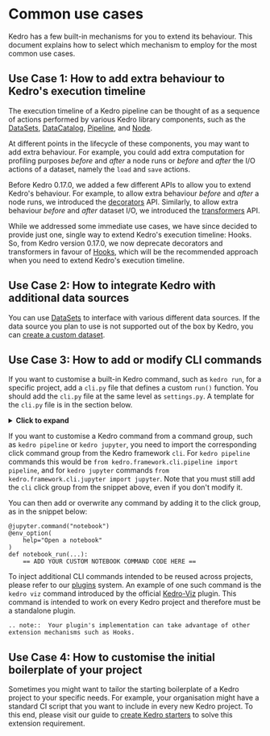 # Common use cases

Kedro has a few built-in mechanisms for you to extend its behaviour. This document explains how to select which mechanism to employ for the most common use cases.

## Use Case 1: How to add extra behaviour to Kedro's execution timeline

The execution timeline of a Kedro pipeline can be thought of as a sequence of actions performed by various Kedro library components, such as the [DataSets](/kedro.extras.datasets), [DataCatalog](/kedro.io.DataCatalog), [Pipeline](/kedro.pipeline.Pipeline), and [Node](/kedro.pipeline.node.Node).

At different points in the lifecycle of these components, you may want to add extra behaviour. For example, you could add extra computation for profiling purposes _before_ and _after_ a node runs or _before_ and _after_ the I/O actions of a dataset, namely the `load` and `save` actions.

Before Kedro 0.17.0, we added a few different APIs to allow you to extend Kedro's behaviour. For example, to allow extra behaviour _before_ and _after_ a node runs, we introduced the [decorators](07_decorators.md) API. Similarly, to allow extra behaviour _before_ and _after_ dataset I/O, we introduced the [transformers](06_transformers.md) API.

While we addressed some immediate use cases, we have since decided to provide just one, single way to extend Kedro's execution timeline: Hooks. So, from Kedro version 0.17.0, we now deprecate decorators and transformers in favour of [Hooks](./02_hooks.md), which will be the recommended approach when you need to extend Kedro's execution timeline.

## Use Case 2: How to integrate Kedro with additional data sources

You can use [DataSets](/kedro.extras.datasets) to interface with various different data sources. If the data source you plan to use is not supported out of the box by Kedro, you can [create a custom dataset](03_custom_datasets.md).

## Use Case 3: How to add or modify CLI commands

If you want to customise a built-in Kedro command, such as `kedro run`, for a specific project, add a `cli.py` file that defines a custom `run()` function. You should add the `cli.py` file at the same level as `settings.py`. A template for the `cli.py` file is in the section below.

<details>
<summary><b>Click to expand</b></summary>

```
"""Command line tools for manipulating a Kedro project.
Intended to be invoked via `kedro`."""
import click
from kedro.framework.cli.utils import (
    CONTEXT_SETTINGS,
    _config_file_callback,
    _reformat_load_versions,
    _split_params,
    env_option,
    split_string,
)

from kedro.framework.cli.project import (
    FROM_INPUTS_HELP, TO_OUTPUTS_HELP, FROM_NODES_HELP, TO_NODES_HELP, NODE_ARG_HELP,
    RUNNER_ARG_HELP, PARALLEL_ARG_HELP, ASYNC_ARG_HELP, TAG_ARG_HELP, LOAD_VERSION_HELP,
    PIPELINE_ARG_HELP, CONFIG_FILE_HELP, PARAMS_ARG_HELP
)


@click.group(context_settings=CONTEXT_SETTINGS, name=__file__)
def cli():
    """Command line tools for manipulating a Kedro project."""


@cli.command()
@click.option(
    "--from-inputs", type=str, default="", help=FROM_INPUTS_HELP, callback=split_string
)
@click.option(
    "--to-outputs", type=str, default="", help=TO_OUTPUTS_HELP, callback=split_string
)
@click.option(
    "--from-nodes", type=str, default="", help=FROM_NODES_HELP, callback=split_string
)
@click.option(
    "--to-nodes", type=str, default="", help=TO_NODES_HELP, callback=split_string
)
@click.option("--node", "-n", "node_names", type=str, multiple=True, help=NODE_ARG_HELP)
@click.option(
    "--runner", "-r", type=str, default=None, multiple=False, help=RUNNER_ARG_HELP
)
@click.option("--parallel", "-p", is_flag=True, multiple=False, help=PARALLEL_ARG_HELP)
@click.option("--async", "is_async", is_flag=True, multiple=False, help=ASYNC_ARG_HELP)
@env_option
@click.option("--tag", "-t", type=str, multiple=True, help=TAG_ARG_HELP)
@click.option(
    "--load-version",
    "-lv",
    type=str,
    multiple=True,
    help=LOAD_VERSION_HELP,
    callback=_reformat_load_versions,
)
@click.option("--pipeline", type=str, default=None, help=PIPELINE_ARG_HELP)
@click.option(
    "--config",
    "-c",
    type=click.Path(exists=True, dir_okay=False, resolve_path=True),
    help=CONFIG_FILE_HELP,
    callback=_config_file_callback,
)
@click.option(
    "--params", type=str, default="", help=PARAMS_ARG_HELP, callback=_split_params
)
def run(
    tag,
    env,
    parallel,
    runner,
    is_async,
    node_names,
    to_nodes,
    from_nodes,
    from_inputs,
    to_outputs,
    load_version,
    pipeline,
    config,
    params,
):
    """Run the pipeline."""

    == ADD YOUR CUSTOM RUN COMMAND CODE HERE ==

```
</details>

If you want to customise a Kedro command from a command group, such as `kedro pipeline` or `kedro jupyter`, you need to import the corresponding click command group from the Kedro framework `cli`. For `kedro pipeline` commands this would be `from kedro.framework.cli.pipeline import pipeline`, and for `kedro jupyter` commands `from kedro.framework.cli.jupyter import jupyter`. Note that you must still add the `cli` click group from the snippet above, even if you don't modify it.

You can then add or overwrite any command by adding it to the click group, as in the snippet below:
```
@jupyter.command("notebook")
@env_option(
    help="Open a notebook"
)
def notebook_run(...):
    == ADD YOUR CUSTOM NOTEBOOK COMMAND CODE HERE ==
```

To inject additional CLI commands intended to be reused across projects, please refer to our [plugins](./04_plugins.md) system. An example of one such command is the `kedro viz` command introduced by the official [Kedro-Viz](https://github.com/quantumblacklabs/kedro-viz) plugin. This command is intended to work on every Kedro project and therefore must be a standalone plugin.

```eval_rst
.. note::  Your plugin's implementation can take advantage of other extension mechanisms such as Hooks.
```

## Use Case 4: How to customise the initial boilerplate of your project

Sometimes you might want to tailor the starting boilerplate of a Kedro project to your specific needs. For example, your organisation might have a standard CI script that you want to include in every new Kedro project. To this end, please visit our guide to [create Kedro starters](./05_create_kedro_starters.md) to solve this extension requirement.

